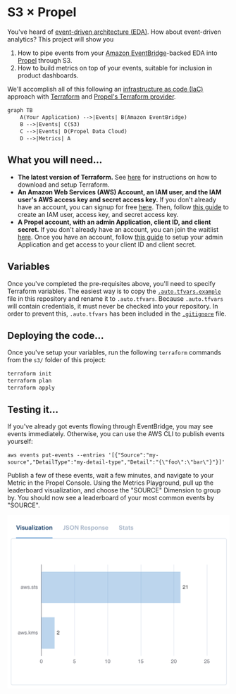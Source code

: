 # S3 × Propel

You've heard of [event-driven architecture (EDA)][eda]. How about event-driven
analytics? This project will show you

1. How to pipe events from your [Amazon EventBridge][eventbridge]-backed EDA
   into [Propel][propel] through S3.
2. How to build metrics on top of your events, suitable for inclusion in product
   dashboards.

We'll accomplish all of this following an [infrastructure as code (IaC)][iac]
approach with [Terraform][terraform] and [Propel's Terraform provider][provider].

```mermaid
graph TB
    A(Your Application) -->|Events| B(Amazon EventBridge)
    B -->|Events| C(S3)
    C -->|Events| D(Propel Data Cloud)
    D -->|Metrics| A
```

## What you will need…

- **The latest version of Terraform.** See [here][download-terraform] for
  instructions on how to download and setup Terraform.
- **An Amazon Web Services (AWS) Account, an IAM user, and the IAM user's AWS
  access key and secret access key.** If you don't already have an account, you
  can signup for free [here][signup-aws]. Then, follow [this guide][access-key]
  to create an IAM user, access key, and secret access key.
- **A Propel account, with an admin Application, client ID, and client secret.**
  If you don't already have an account, you can join the waitlist
  [here][signup-propel]. Once you have an account, follow
  [this guide][application-guide] to setup your admin Application and get access
  to your client ID and client secret.

## Variables

Once you've completed the pre-requisites above, you'll need to specify Terraform
variables. The easiest way is to copy the [`.auto.tfvars.example`][tfvars-example]
file in this repository and rename it to `.auto.tfvars`. Because `.auto.tfvars`
will contain credentials, it must never be checked into your repository. In
order to prevent this, `.auto.tfvars` has been included in the
[`.gitignore`][gitignore] file.

## Deploying the code…

Once you've setup your variables, run the following `terraform` commands from
the `s3/` folder of this project:

```
terraform init
terraform plan
terraform apply
```

## Testing it…

If you've already got events flowing through EventBridge, you may see events
immediately. Otherwise, you can use the AWS CLI to publish events yourself:

```
aws events put-events --entries '[{"Source":"my-source","DetailType":"my-detail-type","Detail":"{\"foo\":\"bar\"}"}]'
```

Publish a few of these events, wait a few minutes, and navigate to your Metric
in the Propel Console. Using the Metrics Playground, pull up the leaderboard
visualization, and choose the "SOURCE" Dimension to group by. You should now see
a leaderboard of your most common events by "SOURCE".

![Leaderboard in Propel's Metric Playground](../images/leaderboard.png)

[eda]: https://en.wikipedia.org/wiki/Event-driven_architecture
[eventbridge]: https://aws.amazon.com/eventbridge/
[propel]: https://www.propeldata.com/
[iac]: https://en.wikipedia.org/wiki/Infrastructure_as_code
[terraform]: https://www.terraform.io/
[provider]: https://registry.terraform.io/providers/propeldata/propel/latest/docs
[dbt]: https://www.getdbt.com/
[download-terraform]: https://www.terraform.io/downloads
[signup-aws]: https://portal.aws.amazon.com/billing/signup
[access-key]: https://aws.amazon.com/premiumsupport/knowledge-center/create-access-key/
[signup-propel]: https://www.propeldata.com/
[application-guide]: #
[tfvars-example]: .auto.tfvars.example
[gitignore]: ../.gitignore
